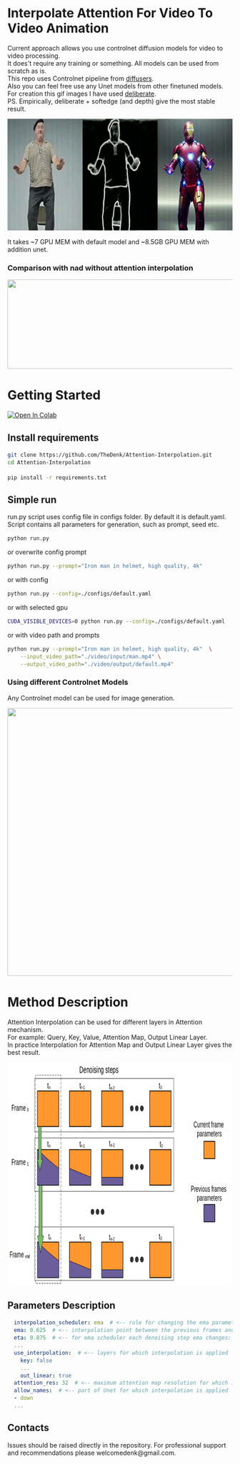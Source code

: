 # Interpolate Attention For Video To Video Animation

Current approach allows you use controlnet diffusion models for video to video processing.  
It does't require any training or something. All models can be used from scratch as is.  
This repo uses Controlnet pipeline from <a href="https://github.com/huggingface/diffusers">diffusers</a>.  
Also you can feel free use any Unet models from other finetuned models. For creation this gif images I have used <a href="https://civitai.com/models/4823/deliberate">deliberate</a>.  
PS. Empirically, deliberate + softedge (and depth) give the most stable result.  

<!-- ![](./docs/gifs/condition_interpolation.gif) -->
<img src="./docs/gifs/condition_interpolation.gif" width="700" height="250" />

It takes ~7 GPU MEM with default model and ~8.5GB GPU MEM with addition unet.

### Comparison with nad without attention interpolation

<!-- ![](./docs/gifs/comparison.gif) -->
<img src="./docs/gifs/comparison.gif" width="1000" height="200" />

# Getting Started
<a target="_blank" href="https://colab.research.google.com/github/TheDenk/Attention-Interpolation/blob/main/jupyters/colab_example_attention_interpolation.ipynb">
  <img src="https://colab.research.google.com/assets/colab-badge.svg" alt="Open In Colab"/>
</a>
  
## Install requirements

```bash
git clone https://github.com/TheDenk/Attention-Interpolation.git
cd Attention-Interpolation

pip install -r requirements.txt
```

## Simple run

run.py script uses config file in configs folder. By default it is default.yaml.
Script contains all parameters for generation, such as prompt, seed etc.

```bash
python run.py
```
or overwrite config prompt
```bash
python run.py --prompt="Iron man in helmet, high quality, 4k"
```
or with config
```bash
python run.py --config=./configs/default.yaml
```
or with selected gpu
```bash
CUDA_VISIBLE_DEVICES=0 python run.py --config=./configs/default.yaml
```
or with video path and prompts
```bash
python run.py --prompt="Iron man in helmet, high quality, 4k"  \
    --input_video_path="./video/input/man.mp4" \
    --output_video_path="./video/output/default.mp4"
```
### Using different Controlnet Models
Any Controlnet model can be used for image generation.
<!-- ![](./docs/gifs/condition_ironman_batman.gif) -->
<img src="./docs/gifs/condition_ironman_batman.gif" width="800" height="600" />


# Method Description
Attention Interpolation can be used for different layers in Attention mechanism.  
For example: Query, Key, Value, Attention Map, Output Linear Layer.  
In practice Interpolation for Attention Map and Output Linear Layer gives the best result.  

<img src="./docs/images/description.png" width="800" height="500" />

## Parameters Description
```yaml
  interpolation_scheduler: ema  # <-- rule for changing the ema parameter
  ema: 0.625  # <-- interpolation point between the previous frames and the current frame
  eta: 0.875  # <-- for ema scheduler each denoising step ema changes: ema=ema*eta (inapplicable to cos and linear)
  ...
  use_interpolation:  # <-- layers for which interpolation is applied
    key: false
    ...
    out_linear: true
  attention_res: 32  # <-- maximum attention map resolution for which interpolation is applied
  allow_names:  # <-- part of Unet for which interpolation is applied
  - down
  ...
```

## Contacts
<p>Issues should be raised directly in the repository. For professional support and recommendations please <a>welcomedenk@gmail.com</a>.</p>
